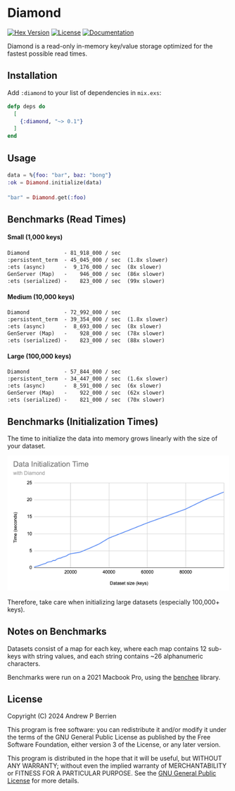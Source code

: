 # Diamond

[![Hex Version](https://img.shields.io/hexpm/v/diamond.svg)](https://hex.pm/packages/diamond)
[![License](https://img.shields.io/hexpm/l/diamond.svg)](https://github.com/APB9785/diamond/blob/master/LICENSE)
[![Documentation](https://img.shields.io/badge/documentation-gray)](https://hexdocs.pm/diamond)

Diamond is a read-only in-memory key/value storage optimized for the fastest possible read times.

## Installation

Add `:diamond` to your list of dependencies in `mix.exs`:
```elixir
defp deps do
  [
    {:diamond, "~> 0.1"}
  ]
end
```

## Usage

```elixir
data = %{foo: "bar", baz: "bong"}
:ok = Diamond.initialize(data)

"bar" = Diamond.get(:foo)
```

## Benchmarks (Read Times)

#### Small (1,000 keys)
```
Diamond           - 81_918_000 / sec  
:persistent_term  - 45_045_000 / sec  (1.8x slower)  
:ets (async)      -  9_176_000 / sec  (8x slower)  
GenServer (Map)   -    946_000 / sec  (86x slower)  
:ets (serialized) -    823_000 / sec  (99x slower)  
```
#### Medium (10,000 keys)
```
Diamond           - 72_992_000 / sec  
:persistent_term  - 39_354_000 / sec  (1.8x slower)  
:ets (async)      -  8_693_000 / sec  (8x slower)  
GenServer (Map)   -    928_000 / sec  (78x slower)  
:ets (serialized) -    823_000 / sec  (88x slower)  
```
#### Large (100,000 keys)
```
Diamond           - 57_844_000 / sec  
:persistent_term  - 34_447_000 / sec  (1.6x slower)  
:ets (async)      -  8_591_000 / sec  (6x slower)  
GenServer (Map)   -    922_000 / sec  (62x slower)  
:ets (serialized) -    821_000 / sec  (70x slower)  
```

## Benchmarks (Initialization Times)

The time to initialize the data into memory grows linearly with the size of your dataset.

![Data Initialization Times](assets/data_initialization_time.png)

Therefore, take care when initializing large datasets (especially 100,000+ keys).

## Notes on Benchmarks

Datasets consist of a map for each key, where each map contains 12 sub-keys with string values,
and each string contains ~26 alphanumeric characters.

Benchmarks were run on a 2021 Macbook Pro, using the [benchee](https://github.com/bencheeorg/benchee) library.

## License

Copyright (C) 2024 Andrew P Berrien

This program is free software: you can redistribute it and/or modify it under the terms of the GNU General Public License as published by the Free Software Foundation, either version 3 of the License, or any later version.

This program is distributed in the hope that it will be useful, but WITHOUT ANY WARRANTY; without even the implied warranty of MERCHANTABILITY or FITNESS FOR A PARTICULAR PURPOSE. See the [GNU General Public License](https://www.gnu.org/licenses/gpl.html) for more details.

